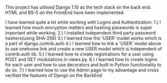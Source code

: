 This project has utilised Django 1.10 as the tech stack on the back end. HTML and BS-5 on the FrontEnd have been implemented.

I have learned quite a lot while working with Logins and Authentication:
1.) I learned how much encryption matters and hashing passwords is super important while working.
2.) I installed independent third party password hashers(using SHA-256)
3.) I learned how the 'USER' model works which is a part of django.contrib.auth
4.) I learned how to link a 'USER' model above to use onetoone link and create a new USER model which is independent of contrib.auth lib.
5.) I learned how to create registrations for a user using POST and GET modulations in views.py.
6.) I learned how to create logins for each user and how to use decorators and built in Python functionality to do so.
7.) I learned how to use the Admin page to my advantage and cross verified the features of Django on the BackEnd
